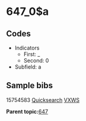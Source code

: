 # 647\_0$a

## Codes

-   Indicators
    -   First: \_
    -   Second: 0
-   Subfield: a

## Sample bibs

15754583 [Quicksearch](https://search.library.yale.edu/catalog/15754583) [VXWS](http://prodorbis.library.yale.edu:7014/vxws/GetHoldingsService?bibId=15754583)

**Parent topic:**[647](../../tags/647/647.md)

